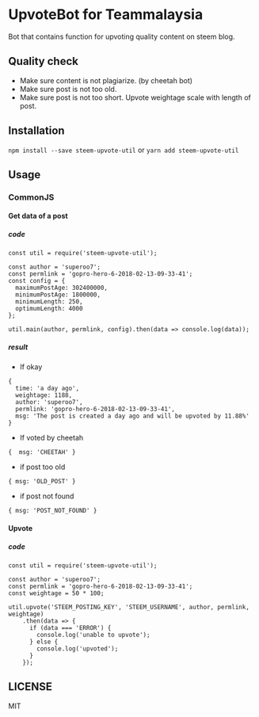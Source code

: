 # UpvoteBot for Teammalaysia

Bot that contains function for upvoting quality content on steem blog.

## Quality check

* Make sure content is not plagiarize. (by cheetah bot)
* Make sure post is not too old.
* Make sure post is not too short. Upvote weightage scale with length of post.

## Installation

`npm install --save steem-upvote-util` or `yarn add steem-upvote-util`

## Usage

### CommonJS

#### Get data of a post

##### code

```
const util = require('steem-upvote-util');

const author = 'superoo7';
const permlink = 'gopro-hero-6-2018-02-13-09-33-41';
const config = {
  maximumPostAge: 302400000,
  minimumPostAge: 1800000,
  minimumLength: 250,
  optimumLength: 4000
};

util.main(author, permlink, config).then(data => console.log(data));
```

##### result

* If okay

```
{
  time: 'a day ago',
  weightage: 1188,
  author: 'superoo7',
  permlink: 'gopro-hero-6-2018-02-13-09-33-41',
  msg: 'The post is created a day ago and will be upvoted by 11.88%'
}
```

* If voted by cheetah

```
{  msg: 'CHEETAH' }
```

* if post too old

```
{ msg: 'OLD_POST' }
```

* if post not found

```
{ msg: 'POST_NOT_FOUND' }
```

#### Upvote

##### code

```
const util = require('steem-upvote-util');

const author = 'superoo7';
const permlink = 'gopro-hero-6-2018-02-13-09-33-41';
const weightage = 50 * 100;

util.upvote('STEEM_POSTING_KEY', 'STEEM_USERNAME', author, permlink, weightage)
    .then(data => {
      if (data === 'ERROR') {
        console.log('unable to upvote');
      } else {
        console.log('upvoted');
      }
    });
```

## LICENSE

MIT
